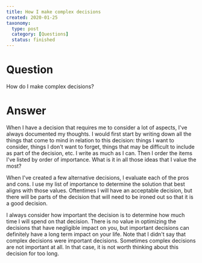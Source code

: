 ```yaml
---
title: How I make complex decisions
created: 2020-01-25
taxonomy:
  type: post
  category: [Questions]
  status: finished
---
```


# Question
How do I make complex decisions?

# Answer
When I have a decision that requires me to consider a lot of aspects, I've always documented my thoughts. I would first start by writing down all the things that come to mind in relation to this decision: things I want to consider, things I don't want to forget, things that may be difficult to include as part of the decision, etc. I write as much as I can. Then I order the items I've listed by order of importance. What is it in all those ideas that I value the most?

When I've created a few alternative decisions, I evaluate each of the pros and cons. I use my list of importance to determine the solution that best aligns with those values. Oftentimes I will have an acceptable decision, but there will be parts of the decision that will need to be ironed out so that it is a good decision.

I always consider how important the decision is to determine how much time I will spend on that decision. There is no value in optimizing the decisions that have negligible impact on you, but important decisions can definitely have a long term impact on your life. Note that I didn't say that complex decisions were important decisions. Sometimes complex decisions are not important at all. In that case, it is not worth thinking about this decision for too long.
